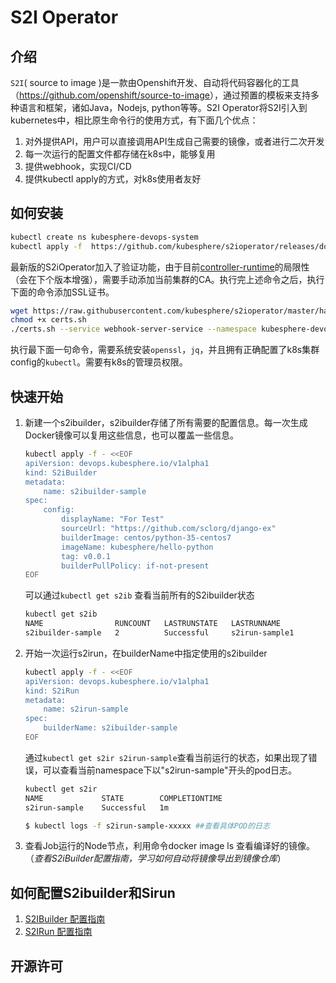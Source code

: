 # S2I Operator

## 介绍
`S2I`( source to image )是一款由Openshift开发、自动将代码容器化的工具（<https://github.com/openshift/source-to-image>），通过预置的模板来支持多种语言和框架，诸如Java，Nodejs, python等等。S2I Operator将S2I引入到kubernetes中，相比原生命令行的使用方式，有下面几个优点：

   1. 对外提供API，用户可以直接调用API生成自己需要的镜像，或者进行二次开发
   2. 每一次运行的配置文件都存储在k8s中，能够复用
   3. 提供webhook，实现CI/CD
   4. 提供kubectl apply的方式，对k8s使用者友好 


## 如何安装
```bash
kubectl create ns kubesphere-devops-system
kubectl apply -f  https://github.com/kubesphere/s2ioperator/releases/download/v0.0.2/s2ioperator.yaml
```
最新版的S2iOperator加入了验证功能，由于目前[controller-runtime](https://github.com/kubernetes-sigs/controller-runtime)的局限性（会在下个版本增强），需要手动添加当前集群的CA。执行完上述命令之后，执行下面的命令添加SSL证书。
```bash
wget https://raw.githubusercontent.com/kubesphere/s2ioperator/master/hack/certs.sh
chmod +x certs.sh
./certs.sh --service webhook-server-service --namespace kubesphere-devops-system --secret webhook-server-secret
```
执行最下面一句命令，需要系统安装`openssl`，`jq`，并且拥有正确配置了k8s集群config的`kubectl`。需要有k8s的管理员权限。
## 快速开始

1. 新建一个s2ibuilder，s2ibuilder存储了所有需要的配置信息。每一次生成Docker镜像可以复用这些信息，也可以覆盖一些信息。

    ```bash
    kubectl apply -f - <<EOF
    apiVersion: devops.kubesphere.io/v1alpha1
    kind: S2iBuilder
    metadata:
        name: s2ibuilder-sample
    spec:
        config:
            displayName: "For Test"
            sourceUrl: "https://github.com/sclorg/django-ex"
            builderImage: centos/python-35-centos7
            imageName: kubesphere/hello-python
            tag: v0.0.1
            builderPullPolicy: if-not-present
    EOF
    ```
    可以通过`kubectl get s2ib` 查看当前所有的S2ibuilder状态
    ```bash
    kubectl get s2ib
    NAME                RUNCOUNT   LASTRUNSTATE   LASTRUNNAME
    s2ibuilder-sample   2          Successful     s2irun-sample1
    ```

2. 开始一次运行s2irun，在builderName中指定使用的s2ibuilder
    ```bash
    kubectl apply -f - <<EOF
    apiVersion: devops.kubesphere.io/v1alpha1
    kind: S2iRun
    metadata:
        name: s2irun-sample
    spec:
        builderName: s2ibuilder-sample
    EOF
    ```
    通过`kubectl get s2ir s2irun-sample`查看当前运行的状态，如果出现了错误，可以查看当前namespace下以"s2irun-sample"开头的pod日志。
    ```bash
    kubectl get s2ir
    NAME             STATE        COMPLETIONTIME
    s2irun-sample    Successful   1m

    $ kubectl logs -f s2irun-sample-xxxxx ##查看具体POD的日志
    ```
3. 查看Job运行的Node节点，利用命令docker image ls 查看编译好的镜像。（*查看S2iBuilder配置指南，学习如何自动将镜像导出到镜像仓库*）
## 如何配置S2ibuilder和Sirun
  1. [S2IBuilder 配置指南](docs/builder_config.md)
  2. [S2IRun 配置指南](docs/run_config.md)
   
## 开源许可
